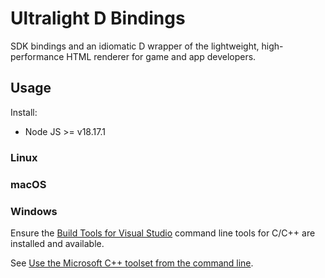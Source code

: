 # Ultralight D Bindings

SDK bindings and an idiomatic D wrapper of the lightweight, high-performance HTML renderer for game and app developers.

## Usage

Install:

- Node JS >= v18.17.1

### Linux

### macOS

### Windows

Ensure the [Build Tools for Visual Studio](https://learn.microsoft.com/en-us/cpp/build/building-on-the-command-line?view=msvc-170#download-and-install-the-tools) command line tools for C/C++ are installed and available.

See [Use the Microsoft C++ toolset from the command line](https://learn.microsoft.com/en-us/cpp/build/building-on-the-command-line?view=msvc-170).
